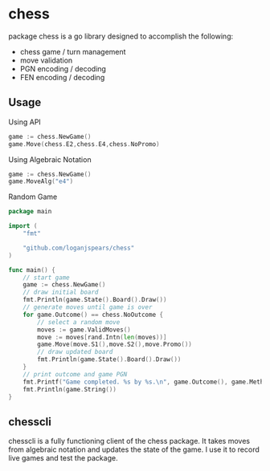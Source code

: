 # chess

package chess is a go library designed to accomplish the following:
- chess game / turn management
- move validation
- PGN encoding / decoding
- FEN encoding / decoding

## Usage

Using API
```go
game := chess.NewGame()
game.Move(chess.E2,chess.E4,chess.NoPromo)
```

Using Algebraic Notation
```go
game := chess.NewGame()
game.MoveAlg("e4")
```

Random Game
```go
package main

import (
	"fmt"

	"github.com/loganjspears/chess"
)

func main() {
	// start game
    game := chess.NewGame()
	// draw initial board
    fmt.Println(game.State().Board().Draw())
	// generate moves until game is over
    for game.Outcome() == chess.NoOutcome {
		// select a random move
        moves := game.ValidMoves()
        move := moves[rand.Intn(len(moves))]
		game.Move(move.S1(),move.S2(),move.Promo())
		// draw updated board
        fmt.Println(game.State().Board().Draw())
    }
	// print outcome and game PGN
	fmt.Printf("Game completed. %s by %s.\n", game.Outcome(), game.Method())
    fmt.Println(game.String())    
}
```

## chesscli

chesscli is a fully functioning client of the chess package.  It takes moves from algebraic notation and updates the state of the game.  I use it to record live games and test the package.
